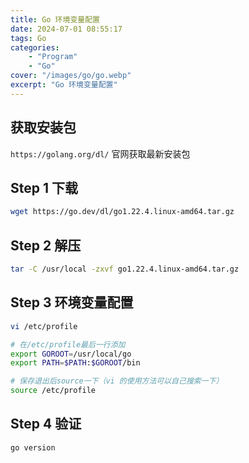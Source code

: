 ```yaml
---
title: Go 环境变量配置
date: 2024-07-01 08:55:17
tags: Go
categories:
    - "Program"
    - "Go"
cover: "/images/go/go.webp"
excerpt: "Go 环境变量配置"
---
```


## 获取安装包

`https://golang.org/dl/` 官网获取最新安装包

## Step 1 下载

```sh
wget https://go.dev/dl/go1.22.4.linux-amd64.tar.gz
```

## Step 2 解压

```sh
tar -C /usr/local -zxvf go1.22.4.linux-amd64.tar.gz
```

## Step 3 环境变量配置

```sh
vi /etc/profile
```

```sh
# 在/etc/profile最后一行添加
export GOROOT=/usr/local/go
export PATH=$PATH:$GOROOT/bin
```

```sh
# 保存退出后source一下（vi 的使用方法可以自己搜索一下）
source /etc/profile
```

## Step 4 验证

```sh
go version
```